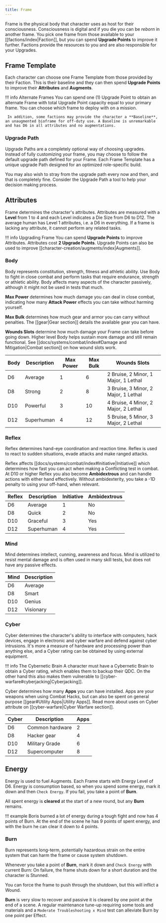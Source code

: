 ```yaml
---
title: Frame
---
```

Frame is the physical body that character uses as host for their consciousness. Consciousness is digital and if you die you can be *reborn* in another frame. You pick one frame from those available to your [[factions/index|Faction]], but you can spend **Upgrade Points** to improve it further. Factions provide the resources to you and are also responsible for your Upgrades.

## Frame Template

Each character can choose one Frame Template from those provided by their Faction. This is their baseline and they can then spend **Upgrade Points** to improve their **Attributes** and **Augments**.

!!! info Alternate Frames
	You can spend one (1) Upgrade Point to obtain an alternate Frame with total Upgrade Point capacity equal to your primary frame. You can choose which frame to deploy with on a mission.
	
	 In addition, some factions may provide the character a **Baseline**, an unaugmented bioframe for off-duty use. A Baseline is unremarkable and has D6 in all attributes and no augmentations.

### Upgrade Path

Upgrade Paths are a completely optional way of choosing upgrades. Instead of fully customizing your frame, you may choose to follow the default upgrade path defined for your Frame. Each Frame Template has a unique upgrade Path designed for an optimized role-specific build.

You may also wish to stray from the upgrade path every now and then, and that is completely fine. Consider the Upgrade Path a tool to help your decision making process.
## Attributes

Frame determines the character's attributes. Attributes are measured with a **Level** from 1 to 4 and each Level indicates a Die Size from D6 to D12. The average human has Level 1 attributes, i.e. a D6 in everything. If a frame is lacking any attribute, it cannot perform any related tasks.

!!! info Upgrading Frame
	You can spend **Upgrade Points** to improve Attributes. Attributes cost **2 Upgrade Points**. Upgrade Points can also be used to improve [[character-creation/augments/index|Augments]].

### Body

Body represents constitution, strength, fitness and athletic ability. Use Body to fight in close combat and perform tasks that require endurance, strength or athletic ability. Body affects many aspects of the character passively, although it might not be used in tests that much.

**Max Power** determines how much damage you can deal in close combat, indicating how many **Attack Power** effects you can take without harming yourself.

**Max Bulk** determines how much gear and armor you can carry without penalties. The [[gear|Gear section]] details the available gear you can have.

**Wounds Slots** determine how much damage your Frame can take before going down. Higher level Body helps sustain more damage and still remain functional. See [[docs/systems/combat/index#Damage and Mitigation|Combat section]] on how wound slots work.

| Body | Description | Max Power | Max Bulk | Wounds Slots                         |
|------|-------------|-----------|----------|--------------------------------------|
| D6   | Average     | 1         | 6        | 2 Bruise, 2 Minor, 1 Major, 1 Lethal |
| D8   | Strong      | 2         | 8        | 3 Bruise, 3 Minor, 2 Major, 1 Lethal |
| D10  | Powerful    | 3         | 10       | 4 Bruise, 4 Minor, 2 Major, 2 Lethal |
| D12  | Superhuman  | 4         | 12       | 5 Bruise, 5 Minor, 3 Major, 2 Lethal |

### Reflex

Reflex determines hand-eye coordination and reaction time. Reflex is used to react to sudden situations, evade attacks and make ranged attacks.

Reflex affects [[docs/systems/combat/index#Initiative|Initiative]] which determines how fast you can act when making a Conflicting test in combat. At D10 or higher Reflex you also become **Ambidextrous** and can handle actions with either hand effectively. Without ambidexterity, you take a -1D penalty to using your off-hand, when relevant.

| Reflex | Description | Initiative | Ambidextrous |
| ------ | ----------- | ---------- | ------------ |
| D6     | Average     | 1          | No           |
| D8     | Quick       | 2          | No           |
| D10    | Graceful    | 3          | Yes          |
| D12    | Superhuman  | 4          | Yes          |

### Mind

Mind determines intellect, cunning, awareness and focus. Mind is utilized to resist mental damage and is often used in many skill tests, but does not have any passive effects.

| Mind | Description |
|------|-------------|
| D6   | Average     |
| D8   | Smart       |
| D10  | Genius      |
| D12  | Visionary  |

### Cyber

Cyber determines the character's ability to interface with computers, hack devices, engage in electronic and cyber warfare and defend against cyber intrusions. It's more a measure of hardware and processing power than anything else, and a Cyber rating can be obtained by using external equipment.

!!! info The Cybernetic Brain
	A character must have a Cybernetic Brain to obtain a Cyber rating, which enables them to backup their QDC. On the other hand this also makes them vulnerable to [[cyber-warfare#cyberjacking|Cyberjacking]].

Cyber determines how many **Apps** you can have installed. Apps are your weapons when using Combat Hacks, but can also be spent on general purpose [[gear#Utility Apps|Utility Apps]]. Read more about uses on Cyber attribute on [[cyber-warfare|Cyber Warfare section]].

| Cyber | Description     | Apps |
| ----- | --------------- | ---- |
| D6    | Common hardware | 2    |
| D8    | Hacker gear     | 4    |
| D10   | Military Grade  | 6    |
| D12   | Supercomputer   | 8    |

## Energy

Energy is used to fuel Augments. Each Frame starts with Energy Level of D6. Energy is consumption based, so when you spend some energy, mark it down and then `Check Energy`. If you fail, you take a point of **Burn**.

All spent energy is **cleared** at the start of a new round, but any **Burn** remains.

!!! example
	Boris burned a lot of energy during a tough fight and now has 4 points of Burn. At the end of the scene he has 9 points of spent energy, and with the burn he can clear it down to 4 points.
### Burn
Burn represents long-term, potentially hazardous strain on the entire system that can harm the frame or cause system shutdown.

Whenever you take a point of **Burn**, mark it down and `Check Energy` with current Burn: On failure, the frame shuts down for a short duration and the character is Stunned.

You can force the frame to push through the shutdown, but this will inflict a Wound.

**Burn** is very slow to recover and passive it is cleared by one point at the end of a scene. A regular maintenance tune-up requiring some tools and materials and a `Moderate Troubleshooting x Mind` test can alleviate Burn by one point per Effect.